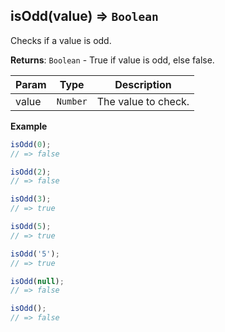 <a name="isOdd"></a>

## isOdd(value) ⇒ <code>Boolean</code>
Checks if a value is odd.

**Returns**: <code>Boolean</code> - True if value is odd, else false.  

| Param | Type | Description |
| --- | --- | --- |
| value | <code>Number</code> | The value to check. |

**Example**  
```js
isOdd(0);
// => false

isOdd(2);
// => false

isOdd(3);
// => true

isOdd(5);
// => true

isOdd('5');
// => true

isOdd(null);
// => false

isOdd();
// => false
```
